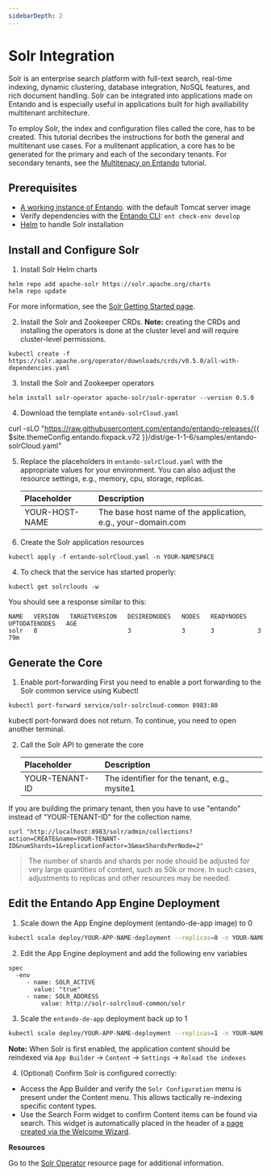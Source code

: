 ```yaml
---
sidebarDepth: 2
---
```


# Solr Integration
Solr is an enterprise search platform with full-text search, real-time indexing, dynamic clustering, database integration, NoSQL features, and rich document handling. Solr can be integrated into applications made on Entando and is especially useful in applications built for high availiability multitenant architecture.

To employ Solr, the index and configuration files called the core, has to be created. This tutorial decribes the instructions for both the general and multitenant use cases. For a mulitenant application, a core has to be generated for the primary and each of the secondary tenants. For secondary tenants, see the [Multitenacy on Entando](./multitenancy-tutorial.md) tutorial.

## Prerequisites
* [A working instance of Entando](../../docs/getting-started/README.md). with the default Tomcat server image
* Verify dependencies with the [Entando CLI](../../docs/getting-started/entando-cli.md): `ent check-env develop`
* [Helm](https://helm.sh/docs/intro/install/) to handle Solr installation

## Install and Configure Solr 
 
1. Install Solr Helm charts  
```
helm repo add apache-solr https://solr.apache.org/charts
helm repo update
```  
For more information, see the [Solr Getting Started page](https://solr.apache.org/guide/7_3/solr-tutorial.html).

2. Install the Solr and Zookeeper CRDs. **Note:** creating the CRDs and installing the operators is done at the cluster level and will require cluster-level permissions.
```
kubectl create -f https://solr.apache.org/operator/downloads/crds/v0.5.0/all-with-dependencies.yaml
```
3. Install the Solr and Zookeeper operators
```
helm install solr-operator apache-solr/solr-operator --version 0.5.0
```
4. Download the template `entando-solrCloud.yaml`

<EntandoCode>curl -sLO "https://raw.githubusercontent.com/entando/entando-releases/{{ $site.themeConfig.entando.fixpack.v72 }}/dist/ge-1-1-6/samples/entando-solrCloud.yaml"</EntandoCode>

5. Replace the placeholders in `entando-solrCloud.yaml` with the appropriate values for your environment. You can also adjust the resource settings, e.g., memory, cpu, storage, replicas.
   
   | Placeholder | Description |
   |:--|:-- |
   | YOUR-HOST-NAME | The base host name of the application, e.g., your-domain.com |

3. Create the Solr application resources
```
kubectl apply -f entando-solrCloud.yaml -n YOUR-NAMESPACE
```
4. To check that the service has started properly:
```
kubectl get solrclouds -w
```
You should see a response similar to this:
```
NAME   VERSION   TARGETVERSION   DESIREDNODES   NODES   READYNODES   UPTODATENODES   AGE
solr   8                         3              3       3            3               79m
```

## Generate the Core

1. Enable port-forwarding
First you need to enable a port forwarding to the Solr common service using Kubectl
```
kubectl port-forward service/solr-solrcloud-common 8983:80
```
kubectl port-forward does not return. To continue, you need to open another terminal.

2. Call the Solr API to generate the core

   | Placeholder | Description |
   |:--|:-- |
   | YOUR-TENANT-ID | The identifier for the tenant, e.g., mysite1 |

If you are building the primary tenant, then you have to use "entando" instead of "YOUR-TENANT-ID" for the collection name.

```
curl "http://localhost:8983/solr/admin/collections?action=CREATE&name=YOUR-TENANT-ID&numShards=1&replicationFactor=3&maxShardsPerNode=2"
```

>The number of shards and shards per node should be adjusted for very large quantities of content, such as 50k or more. In such cases, adjustments to replicas and other resources may be needed.

## Edit the Entando App Engine Deployment
1. Scale down the App Engine deployment (entando-de-app image) to 0
``` bash
kubectl scale deploy/YOUR-APP-NAME-deployment --replicas=0 -n YOUR-NAMESPACE
```

2. Edit the App Engine deployment and add the following env variables

```
spec
  -env
     - name: SOLR_ACTIVE
       value: "true"
     - name: SOLR_ADDRESS
	     value: http://solr-solrcloud-common/solr 
```
 
3. Scale the `entando-de-app` deployment back up to 1
``` bash
kubectl scale deploy/YOUR-APP-NAME-deployment --replicas=1 -n YOUR-NAMESPACE
```

**Note:** When Solr is first enabled, the application content should be reindexed via `App Builder` → `Content` → `Settings` → `Reload the indexes`

4. (Optional) Confirm Solr is configured correctly:
* Access the App Builder and verify the `Solr Configuration` menu is present under the Content menu. This allows tactically re-indexing specific content types.
* Use the Search Form widget to confirm Content items can be found via search. This widget is automatically placed in the header of a [page created via the Welcome Wizard](../../docs/compose/welcome-wizard.md).

**Resources**

Go to the [Solr Operator](https://artifacthub.io/packages/helm/apache-solr/solr-operator) resource page for additional information.
